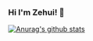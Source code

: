 ### Hi I'm Zehui! 👋

[![Anurag's github stats](https://github-readme-stats.vercel.app/api?username=Zehui-Lin)](https://github.com/anuraghazra/github-readme-stats)

<!--
**Zehui-Lin/Zehui-Lin** is a ✨ _special_ ✨ repository because its `README.md` (this file) appears on your GitHub profile.

Here are some ideas to get you started:

- 🔭 I’m currently working on ...
- 🌱 I’m currently learning ...
- 👯 I’m looking to collaborate on ...
- 🤔 I’m looking for help with ...
- 💬 Ask me about ...
- 📫 How to reach me: ...
- 😄 Pronouns: ...
- ⚡ Fun fact: ...
-->
